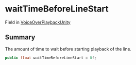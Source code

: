 # waitTimeBeforeLineStart

Field in [VoiceOverPlaybackUnity](/api/csharp/yarn.unity.voiceoverplaybackunity.md)

## Summary


The amount of time to wait before starting playback of the
line.


```csharp
public float waitTimeBeforeLineStart = 0f;
```

